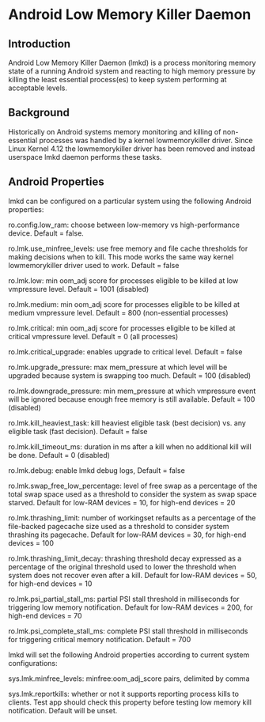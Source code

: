 Android Low Memory Killer Daemon
================================


Introduction
------------

Android Low Memory Killer Daemon (lmkd) is a process monitoring memory
state of a running Android system and reacting to high memory pressure
by killing the least essential process(es) to keep system performing
at acceptable levels.


Background
----------

Historically on Android systems memory monitoring and killing of
non-essential processes was handled by a kernel lowmemorykiller driver.
Since Linux Kernel 4.12 the lowmemorykiller driver has been removed and
instead userspace lmkd daemon performs these tasks.


Android Properties
------------------

lmkd can be configured on a particular system using the following Android
properties:

  ro.config.low_ram:         choose between low-memory vs high-performance
                             device. Default = false.

  ro.lmk.use_minfree_levels: use free memory and file cache thresholds for
                             making decisions when to kill. This mode works
                             the same way kernel lowmemorykiller driver used
                             to work. Default = false

  ro.lmk.low:                min oom_adj score for processes eligible to be
                             killed at low vmpressure level. Default = 1001
                             (disabled)

  ro.lmk.medium:             min oom_adj score for processes eligible to be
                             killed at medium vmpressure level. Default = 800
                             (non-essential processes)

  ro.lmk.critical:           min oom_adj score for processes eligible to be
                             killed at critical vmpressure level. Default = 0
                             (all processes)

  ro.lmk.critical_upgrade:   enables upgrade to critical level. Default = false

  ro.lmk.upgrade_pressure:   max mem_pressure at which level will be upgraded
                             because system is swapping too much. Default = 100
                             (disabled)

  ro.lmk.downgrade_pressure: min mem_pressure at which vmpressure event will
                             be ignored because enough free memory is still
                             available. Default = 100 (disabled)

  ro.lmk.kill_heaviest_task: kill heaviest eligible task (best decision) vs.
                             any eligible task (fast decision). Default = false

  ro.lmk.kill_timeout_ms:    duration in ms after a kill when no additional
                             kill will be done. Default = 0 (disabled)

  ro.lmk.debug:              enable lmkd debug logs, Default = false

  ro.lmk.swap_free_low_percentage: level of free swap as a percentage of the
                             total swap space used as a threshold to consider
                             the system as swap space starved. Default for
                             low-RAM devices = 10, for high-end devices = 20

  ro.lmk.thrashing_limit:    number of workingset refaults as a percentage of
                             the file-backed pagecache size used as a threshold
                             to consider system thrashing its pagecache.
                             Default for low-RAM devices = 30, for high-end
                             devices = 100

  ro.lmk.thrashing_limit_decay: thrashing threshold decay expressed as a
                             percentage of the original threshold used to lower
                             the threshold when system does not recover even
                             after a kill. Default for low-RAM devices = 50,
                             for high-end devices = 10

  ro.lmk.psi_partial_stall_ms: partial PSI stall threshold in milliseconds for
                             triggering low memory notification. Default for
                             low-RAM devices = 200, for high-end devices = 70

  ro.lmk.psi_complete_stall_ms: complete PSI stall threshold in milliseconds for
                             triggering critical memory notification. Default =
                             700

lmkd will set the following Android properties according to current system
configurations:

  sys.lmk.minfree_levels:    minfree:oom_adj_score pairs, delimited by comma

  sys.lmk.reportkills:       whether or not it supports reporting process kills
                             to clients. Test app should check this property
                             before testing low memory kill notification.
                             Default will be unset.
